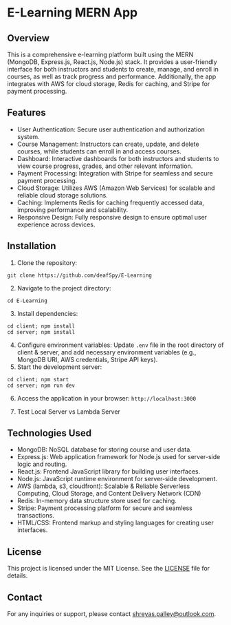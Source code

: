 # E-Learning MERN App

## Overview
This is a comprehensive e-learning platform built using the MERN (MongoDB, Express.js, React.js, Node.js) stack. It provides a user-friendly interface for both instructors and students to create, manage, and enroll in courses, as well as track progress and performance. Additionally, the app integrates with AWS for cloud storage, Redis for caching, and Stripe for payment processing.

## Features
- User Authentication: Secure user authentication and authorization system.
- Course Management: Instructors can create, update, and delete courses, while students can enroll in and access courses.
- Dashboard: Interactive dashboards for both instructors and students to view course progress, grades, and other relevant information.
- Payment Processing: Integration with Stripe for seamless and secure payment processing.
- Cloud Storage: Utilizes AWS (Amazon Web Services) for scalable and reliable cloud storage solutions.
- Caching: Implements Redis for caching frequently accessed data, improving performance and scalability.
- Responsive Design: Fully responsive design to ensure optimal user experience across devices.

## Installation
1. Clone the repository: 

```
git clone https://github.com/deafSpy/E-Learning
```

2. Navigate to the project directory: 

```
cd E-Learning
```

3. Install dependencies: 

```
cd client; npm install
cd server; npm install
```

4. Configure environment variables: Update `.env` file in the root directory of client & server, and add necessary environment variables (e.g., MongoDB URI, AWS credentials, Stripe API keys).
5. Start the development server: 

```
cd client; npm start
cd server; npm run dev
```

6. Access the application in your browser: ```http://localhost:3000```

7. Test Local Server vs Lambda Server

## Technologies Used
- MongoDB: NoSQL database for storing course and user data.
- Express.js: Web application framework for Node.js used for server-side logic and routing.
- React.js: Frontend JavaScript library for building user interfaces.
- Node.js: JavaScript runtime environment for server-side development.
- AWS (lambda, s3, cloudfront): Scalable & Reliable Serverless Computing, Cloud Storage, and Content Delivery Network (CDN)
- Redis: In-memory data structure store used for caching.
- Stripe: Payment processing platform for secure and seamless transactions.
- HTML/CSS: Frontend markup and styling languages for creating user interfaces.


## License
This project is licensed under the MIT License. See the [LICENSE](LICENSE) file for details.

## Contact
For any inquiries or support, please contact [shreyas.palley@outlook.com](mailto:shreyas.palley@outlook.com).
